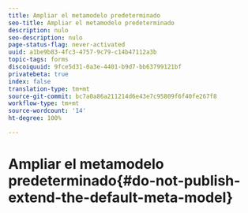 ```yaml
---
title: Ampliar el metamodelo predeterminado
seo-title: Ampliar el metamodelo predeterminado
description: nulo
seo-description: nulo
page-status-flag: never-activated
uuid: a1be9b83-4fc3-4757-9c79-c14b47112a3b
topic-tags: forms
discoiquuid: 9fce5d31-0a3e-4401-b9d7-bb63799121bf
privatebeta: true
index: false
translation-type: tm+mt
source-git-commit: bc7a0a86a211214d6e43e7c95809f6f40fe267f8
workflow-type: tm+mt
source-wordcount: '14'
ht-degree: 100%

---
```



# Ampliar el metamodelo predeterminado{#do-not-publish-extend-the-default-meta-model}

<!--
[DO NOT PUBLISH] 
-->